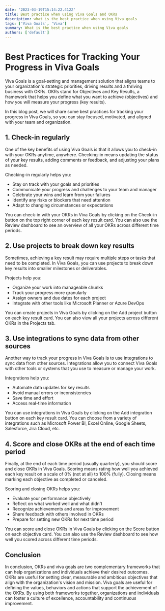 ```yaml
---
date: '2023-03-19T15:14:22.412Z'
title: Best practice when using Viva Goals and OKRs
description: what is the best practice when using Viva goals
tags: ['Viva Goals', 'Viva']
summary: What is the best practice when using Viva goals
authors: ['default']
---
```


# Best Practices for Tracking Your Progress in Viva Goals

Viva Goals is a goal-setting and management solution that aligns teams to your organization's strategic priorities, driving results and a thriving business with OKRs. OKRs stand for Objectives and Key Results, a framework that helps you define what you want to achieve (objectives) and how you will measure your progress (key results).

In this blog post, we will share some best practices for tracking your progress in Viva Goals, so you can stay focused, motivated, and aligned with your team and organization.

## 1. Check-in regularly

One of the key benefits of using Viva Goals is that it allows you to check-in with your OKRs anytime, anywhere. Checking-in means updating the status of your key results, adding comments or feedback, and adjusting your plans as needed.

Checking-in regularly helps you:

- Stay on track with your goals and priorities
- Communicate your progress and challenges to your team and manager
- Celebrate your wins and learn from your failures
- Identify any risks or blockers that need attention
- Adapt to changing circumstances or expectations

You can check-in with your OKRs in Viva Goals by clicking on the Check-in button on the top right corner of each key result card. You can also use the Review dashboard to see an overview of all your OKRs across different time periods.

## 2. Use projects to break down key results

Sometimes, achieving a key result may require multiple steps or tasks that need to be completed. In Viva Goals, you can use projects to break down key results into smaller milestones or deliverables.

Projects help you:

- Organize your work into manageable chunks
- Track your progress more granularly
- Assign owners and due dates for each project
- Integrate with other tools like Microsoft Planner or Azure DevOps

You can create projects in Viva Goals by clicking on the Add project button on each key result card. You can also view all your projects across different OKRs in the Projects tab.

## 3. Use integrations to sync data from other sources

Another way to track your progress in Viva Goals is to use integrations to sync data from other sources. Integrations allow you to connect Viva Goals with other tools or systems that you use to measure or manage your work.

Integrations help you:

- Automate data updates for key results
- Avoid manual errors or inconsistencies
- Save time and effort
- Access real-time information

You can use integrations in Viva Goals by clicking on the Add integration button on each key result card. You can choose from a variety of integrations such as Microsoft Power BI, Excel Online, Google Sheets, Salesforce, Jira Cloud, etc.

## 4. Score and close OKRs at the end of each time period

Finally, at the end of each time period (usually quarterly), you should score and close OKRs in Viva Goals. Scoring means rating how well you achieved each key result on a scale of 0% (not at all) to 100% (fully). Closing means marking each objective as completed or canceled.

Scoring and closing OKRs helps you:

- Evaluate your performance objectively
- Reflect on what worked well and what didn't
- Recognize achievements and areas for improvement
- Share feedback with others involved in OKRs
- Prepare for setting new OKRs for next time period

You can score and close OKRs in Viva Goals by clicking on the Score button on each objective card. You can also use the Review dashboard to see how well you scored across different time periods.

## Conclusion

In conclusion, OKRs and viva goals are two complementary frameworks that can help organizations and individuals achieve their desired outcomes. OKRs are useful for setting clear, measurable and ambitious objectives that align with the organization's vision and mission. Viva goals are useful for defining the values, behaviors and actions that support the achievement of the OKRs. By using both frameworks together, organizations and individuals can foster a culture of excellence, accountability and continuous improvement.
